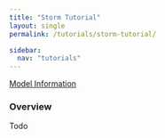 ```yaml
---
title: "Storm Tutorial"
layout: single
permalink: /tutorials/storm-tutorial/

sidebar:
  nav: "tutorials"
---
```


<a href="/model-info/storm-model" class="btn btn--primary">Model Information</a>

### Overview
Todo